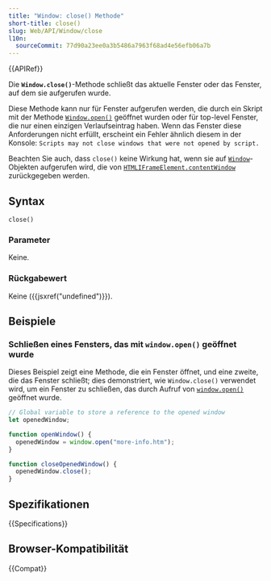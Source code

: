 ```yaml
---
title: "Window: close() Methode"
short-title: close()
slug: Web/API/Window/close
l10n:
  sourceCommit: 77d90a23ee0a3b5486a7963f68ad4e56efb06a7b
---
```


{{APIRef}}

Die **`Window.close()`**-Methode schließt das aktuelle Fenster oder das Fenster, auf dem sie aufgerufen wurde.

Diese Methode kann nur für Fenster aufgerufen werden, die durch ein Skript mit der Methode [`Window.open()`](/de/docs/Web/API/Window/open) geöffnet wurden oder für top-level Fenster, die nur einen einzigen Verlaufseintrag haben. Wenn das Fenster diese Anforderungen nicht erfüllt, erscheint ein Fehler ähnlich diesem in der Konsole: `Scripts may not close windows that were not opened by script.`

Beachten Sie auch, dass `close()` keine Wirkung hat, wenn sie auf [`Window`](/de/docs/Web/API/Window)-Objekten aufgerufen wird, die von [`HTMLIFrameElement.contentWindow`](/de/docs/Web/API/HTMLIFrameElement/contentWindow) zurückgegeben werden.

## Syntax

```js-nolint
close()
```

### Parameter

Keine.

### Rückgabewert

Keine ({{jsxref("undefined")}}).

## Beispiele

### Schließen eines Fensters, das mit `window.open()` geöffnet wurde

Dieses Beispiel zeigt eine Methode, die ein Fenster öffnet, und eine zweite, die das Fenster schließt; dies demonstriert, wie `Window.close()` verwendet wird, um ein Fenster zu schließen, das durch Aufruf von [`window.open()`](/de/docs/Web/API/Window/open) geöffnet wurde.

```js
// Global variable to store a reference to the opened window
let openedWindow;

function openWindow() {
  openedWindow = window.open("more-info.htm");
}

function closeOpenedWindow() {
  openedWindow.close();
}
```

## Spezifikationen

{{Specifications}}

## Browser-Kompatibilität

{{Compat}}
